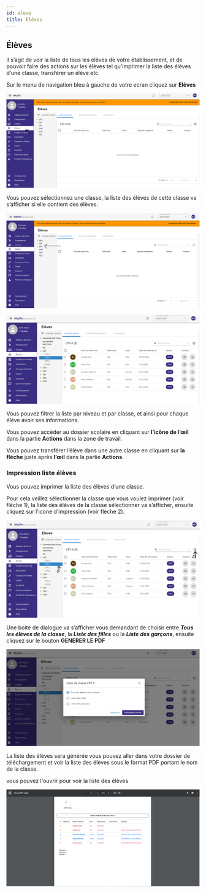 ```yaml
---
id: eleve
title: Elèves
---
```


## Élèves

Il s’agit de voir la liste de tous les élèves de votre établissement, et de pouvoir faire des actions sur les élèves tel qu’imprimer la liste des élèves d’une classe, transférer un élève etc.

Sur le menu de navigation bleu à gauche de votre ecran cliquez sur **Elèves**

![img](../static/img/Eleve/Eleve1.PNG)

Vous pouvez sélectionnez une classe, la liste des élèves de cette classe va s’afficher si elle contient des élèves.

![img](../static/img/Eleve/EleveSelectListe.PNG)

![img](../static/img/Eleve/ListeDesEleves.PNG)

Vous pouvez filtrer la liste par niveau et par classe, et ainsi pour chaque élève avoir ses informations.

Vous pouvez accéder au dossier scolaire en cliquant sur **l’icône de l’œil** dans la partie **Actions** dans la zone de travail.

Vous pouvez transférer l’élève dans une autre classe en cliquant sur **la flèche** juste après **l’œil** dans la partie **Actions**.

### Impression liste élèves

Vous pouvez imprimer la liste des élèves d’une classe.

Pour cela veillez sélectionner la classe que vous voulez imprimer (voir flèche 1), la liste des élèves de la classe sélectionner va s’afficher, ensuite cliquez sur l’icone d’impression (voir flèche 2).

![img](../static/img/Eleve/ImpListeEleve.PNG)

Une boite de dialogue va s’afficher vous demandant de choisir entre ***Tous les élèves de la classe***, la ***Liste des filles*** ou la ***Liste des garçons***, ensuite cliquez sur le bouton **GENERER LE PDF**

![img](../static/img/Eleve/Eleve3.PNG)

La liste des élèves sera générée vous pouvez aller dans votre dossier de téléchargement et voir la liste des élèves sous le format PDF portant le nom de la classe.

vous pouvez l'ouvrir pour voir la liste des élèves

![img](../static/img/Eleve/ListeElevePDF.PNG)